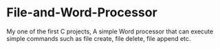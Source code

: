 # File-and-Word-Processor
My one of the first C projects, A simple Word processor that can execute simple commands such as file create, file delete, file append etc.

